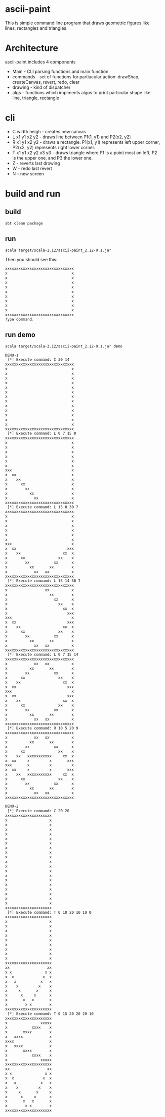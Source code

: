 # ascii-paint
This is simple command line program that draws geometric figures like lines, rectangles and triangles.

# Architecture
ascii-paint includes 4 components
* Main - CLI parsing functions and main function
* commands - set of functions for partiucular action: drawShap, createCanvas, revert, redo, clear
* drawing - kind of dispatcher
* algs - functions which implments algos to print particular shape like: line, triangle, rectangle

# cli
* C width heigh - creates new canvas
* L x1 y1 x2 y2 - draws line between P1(1, y1) and P2(x2, y2)
* R x1 y1 x2 y2 - draws a rectangle. P1(x1, y1) represents left upper corner, P2(x2, y2) represents right lower corner.
* T x1 y1 x2 y2 x3 y3 - draws triangle where P1 is a point most on left, P2 is the upper one, and P3 the lower one.
* Z - reverts last drowing
* W - redo last revert
* N - new screen

# build and run
## build
```txt
sbt clean package
```
## run
```txt
scala target/scala-2.12/ascii-paint_2.12-0.1.jar
```

Then you should see this:
```txt
xxxxxxxxxxxxxxxxxxxxxxxxxxxxxxx
x                             x
x                             x
x                             x
x                             x
x                             x
x                             x
x                             x
x                             x
x                             x
xxxxxxxxxxxxxxxxxxxxxxxxxxxxxxx
Type command.
```

## run demo
```txt
scala target/scala-2.12/ascii-paint_2.12-0.1.jar demo

DEMO-1
 [*] Execute command: C 30 14
xxxxxxxxxxxxxxxxxxxxxxxxxxxxxxx
x                             x
x                             x
x                             x
x                             x
x                             x
x                             x
x                             x
x                             x
x                             x
x                             x
x                             x
x                             x
x                             x
xxxxxxxxxxxxxxxxxxxxxxxxxxxxxxx
 [*] Execute command: L 0 7 15 0
xxxxxxxxxxxxxxxxxxxxxxxxxxxxxxx
x                             x
x                             x
x                             x
x                             x
x                             x
x                             x
xxx                           x
x  xx                         x
x    xx                       x
x      xx                     x
x        xx                   x
x          xx                 x
x            xx               x
xxxxxxxxxxxxxxxxxxxxxxxxxxxxxxx
 [*] Execute command: L 15 0 30 7
xxxxxxxxxxxxxxxxxxxxxxxxxxxxxxx
x                             x
x                             x
x                             x
x                             x
x                             x
x                             x
xxx                           x
x  xx                       xxx
x    xx                   xx  x
x      xx               xx    x
x        xx           xx      x
x          xx       xx        x
x            xx   xx          x
xxxxxxxxxxxxxxxxxxxxxxxxxxxxxxx
 [*] Execute command: L 15 14 30 7
xxxxxxxxxxxxxxxxxxxxxxxxxxxxxxx
x                 xx          x
x                   xx        x
x                     xx      x
x                       xx    x
x                         xx  x
x                           xxx
xxx                           x
x  xx                       xxx
x    xx                   xx  x
x      xx               xx    x
x        xx           xx      x
x          xx       xx        x
x            xx   xx          x
xxxxxxxxxxxxxxxxxxxxxxxxxxxxxxx
 [*] Execute command: L 0 7 15 14
xxxxxxxxxxxxxxxxxxxxxxxxxxxxxxx
x            xx   xx          x
x          xx       xx        x
x        xx           xx      x
x      xx               xx    x
x    xx                   xx  x
x  xx                       xxx
xxx                           x
x  xx                       xxx
x    xx                   xx  x
x      xx               xx    x
x        xx           xx      x
x          xx       xx        x
x            xx   xx          x
xxxxxxxxxxxxxxxxxxxxxxxxxxxxxxx
 [*] Execute command: R 10 5 20 9
xxxxxxxxxxxxxxxxxxxxxxxxxxxxxxx
x            xx   xx          x
x          xx       xx        x
x        xx           xx      x
x      xx               xx    x
x    xx   xxxxxxxxxxx     xx  x
x  xx     x         x       xxx
xxx       x         x         x
x  xx     x         x       xxx
x    xx   xxxxxxxxxxx     xx  x
x      xx               xx    x
x        xx           xx      x
x          xx       xx        x
x            xx   xx          x
xxxxxxxxxxxxxxxxxxxxxxxxxxxxxxx

DEMO-2
 [*] Execute command: C 20 20
xxxxxxxxxxxxxxxxxxxxx
x                   x
x                   x
x                   x
x                   x
x                   x
x                   x
x                   x
x                   x
x                   x
x                   x
x                   x
x                   x
x                   x
x                   x
x                   x
x                   x
x                   x
x                   x
x                   x
xxxxxxxxxxxxxxxxxxxxx
 [*] Execute command: T 0 10 20 10 10 0
xxxxxxxxxxxxxxxxxxxxx
x                   x
x                   x
x                   x
x                   x
x                   x
x                   x
x                   x
x                   x
x                   x
xxxxxxxxxxxxxxxxxxxxx
xx                 xx
x x               x x
x  x             x  x
x   x           x   x
x    x         x    x
x     x       x     x
x      x     x      x
x       x   x       x
x        x x        x
xxxxxxxxxxxxxxxxxxxxx
 [*] Execute command: T 0 15 20 20 20 10
xxxxxxxxxxxxxxxxxxxxx
x               xxxxx
x           xxxx    x
x       xxxx        x
x   xxxx            x
xxxx                x
x   xxxx            x
x       xxxx        x
x           xxxx    x
x               xxxxx
xxxxxxxxxxxxxxxxxxxxx
xx                 xx
x x               x x
x  x             x  x
x   x           x   x
x    x         x    x
x     x       x     x
x      x     x      x
x       x   x       x
x        x x        x
xxxxxxxxxxxxxxxxxxxxx
```
